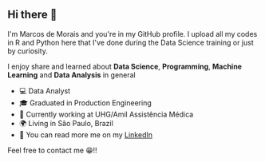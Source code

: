 ## Hi there 👋

I'm Marcos de Morais and you're in my GitHub profile. I upload all my codes in R and Python here that I've done during the Data Science training or just by curiosity.

I enjoy share and learned about **Data Science**, **Programming**,  **Machine Learning** and **Data Analysis** in general

- 💻 Data Analyst
- 🎓 Graduated in Production Engineering 
- 🏢 Currently working at UHG/Amil Assistência Médica
- 🌍 Living in São Paulo, Brazil
- 📢 You can read more me on my [LinkedIn](https://www.linkedin.com/in/marcos-de-morais-silva/)

Feel free to contact me 😁!!
